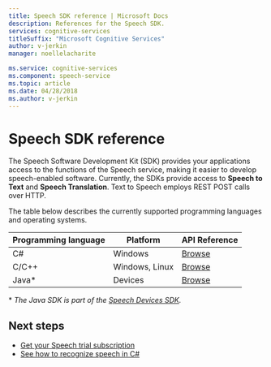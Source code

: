 ```yaml
---
title: Speech SDK reference | Microsoft Docs
description: References for the Speech SDK.
services: cognitive-services
titleSuffix: "Microsoft Cognitive Services"
author: v-jerkin
manager: noellelacharite

ms.service: cognitive-services
ms.component: speech-service
ms.topic: article
ms.date: 04/28/2018
ms.author: v-jerkin
---
```


# Speech SDK reference

The Speech Software Development Kit (SDK) provides your applications access to the functions of the Speech service, making it easier to develop speech-enabled software. Currently, the SDKs provide access to **Speech to Text** and **Speech Translation**. Text to Speech employs REST POST calls over HTTP.

The table below describes the currently supported programming languages and operating systems.

|Programming language|Platform|API Reference|
|-|-|-|
|C#|Windows|[Browse](https://aka.ms/csspeech/csharpref)
|C/C++|Windows, Linux|[Browse](https://aka.ms/csspeech/cppref)
|Java\*|Devices|[Browse](https://aka.ms/csspeech/javaref)

\* *The Java SDK is part of the [Speech Devices SDK](speech-devices-sdk.md).*

## Next steps

* [Get your Speech trial subscription](https://azure.microsoft.com/try/cognitive-services/)
* [See how to recognize speech in C#](quickstart-csharp-windows.md)
